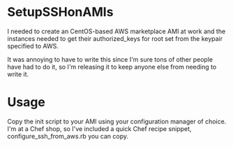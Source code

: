 SetupSSHonAMIs
==============

I needed to create an CentOS-based AWS marketplace AMI at work and the instances needed to get their authorized_keys for root set from the keypair specified to AWS.

It was annoying to have to write this since I'm sure tons of other people have had to do it, so I'm releasing it to keep anyone else from needing to write it.

Usage
=====
Copy the init script to your AMI using your configuration manager of choice. I'm at a Chef shop, so I've included a quick Chef recipe snippet, configure_ssh_from_aws.rb you can copy.
